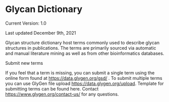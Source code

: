 # Glycan Dictionary

Current Version: 1.0

Last updated December 9th, 2021

Glycan structure dictionary host terms commonly used to describe glycan structures in publications. The terms are primarily sourced via automatic and manual literature mining as well as from other bioinformatics databases.

Submit new terms

If you feel that a term is missing, you can submit a single term using the online form found at https://data.glygen.org/gsd/ . To submit multiple terms you can use GlyGen file upload https://data.glygen.org/upload. Template for submitting terms can be found here. Contact https://www.glygen.org/contact-us/ for any questions. 
